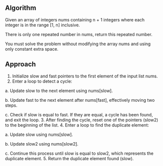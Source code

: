 ## Algorithm

Given an array of integers nums containing n + 1 integers where each integer is in the range [1, n] inclusive.

There is only one repeated number in nums, return this repeated number.

You must solve the problem without modifying the array nums and using only constant extra space.

## Approach

1. Initialize slow and fast pointers to the first element of the input list nums.
2. Enter a loop to detect a cycle:

a. Update slow to the next element using nums[slow].

b. Update fast to the next element after nums[fast], effectively moving two steps.

c. Check if slow is equal to fast. If they are equal, a cycle has been found, and exit the loop.
3. After finding the cycle, reset one of the pointers (slow2) to the beginning of the list.
4. Enter a loop to find the duplicate element:

a. Update slow using nums[slow].

b. Update slow2 using nums[slow2].

c. Continue this process until slow is equal to slow2, which represents the duplicate element.
5. Return the duplicate element found (slow).
